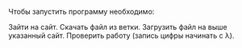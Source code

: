 Чтобы запустить программу необходимо:

Зайти на сайт.
Скачать файл из ветки.
Загрузить файл на выше указанный сайт.
Проверить работу (запись цифры начинать с λ).
